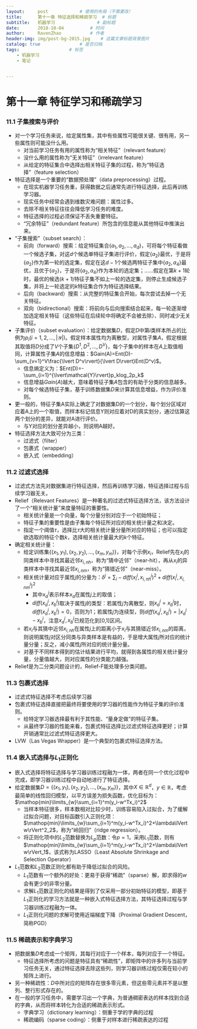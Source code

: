 ```yaml
---
layout:     post  			# 使用的布局（不需要改）
title:      第十一章 特征选择和稀疏学习	# 标题 
subtitle:   机器学习    			# 副标题
date:       2018-10-04			# 时间
author:     RavenZhao	 		# 作者
header-img: img/post-bg-2015.jpg 	# 这篇文章标题背景图片
catalog: true 				# 是否归档
tags:					# 标签
    - 机器学习
    - 笔记


---
```


# 第十一章 特征学习和稀疏学习

### 11.1 子集搜索与评价

- 对一个学习任务来说，给定属性集，其中有些属性可能很关键、很有用，另一些属性则可能没什么用。
	- 对当前学习任务有用的属性称为“相关特征”（relevant feature）
	- 没什么用的属性称为“无关特征”（irrelevant feature）
	- 从给定的特征集合中选择出相关特征子集的过程，称为“特征选择”（feature selection）
- 特征选择是一个重要的“数据预处理”（data preprocessing）过程。
	- 在现实机器学习任务重，获得数据之后通常先进行特征选择，此后再训练学习器。
	- 现实任务中经常会遇到维数灾难问题：属性过多。
	- 去除不相关特征往往会降低学习任务的难度。
	- 特征选择的过程必须保证不丢失重要特征。
	- “冗余特征”（redundant feature）所包含的信息能从其他特征中推演出来。
- “子集搜索”（subset search）：
	- 前向（forward）搜索：给定特征集合$\{a_1,a_2,...,a_d\}$，可将每个特征看做一个候选子集，对这$d$个候选单特征子集进行评价，假定$\{a_2\}$最优，于是将$\{a_2\}$作为第一轮的选定集，假定在这$d-1$个候选两特征子集中$\{a_2,a_4\}$最优，且优于$\{a_2\}$，于是将$\{a_2,a_4\}$作为本轮的选定集；……假定在第$k+1$轮时，最优的候选$(k+1)$特征子集不如上一轮的选定集，则停止生成候选子集，并将上一轮选定的$k$特征集合作为特征选择结果。
	- 后向（backward）搜索：从完整的特征集合开始，每次尝试去掉一个无关特征。
	- 双向（bidirectional）搜索：将前向与后向搜索结合起来，每一轮逐渐增加选定相关特征（这些特征在后续轮中将确定不会被去除）、同时减少无关特征。
- 子集评价（subset evaluation）：给定数据集$D$，假定$D$中第$i$类样本所占的比例为$p_i(i=1,2,...,\lvert \mathcal{Y} \rvert)$。假定样本属性均为离散型，对属性子集$A$，假定根据其取值将$D$分成了$V$个子集$\{D^1,D^2,...,D^V\}$，每个子集中的样本在$A$上取值相同，计算属性子集$A$的信息增益：$Gain(A)=Ent(D)-\sum_{v=1}^V\frac{\lvert D^v\rvert}{\lvert D\rvert}Ent(D^v)$。
	- 信息熵定义为：$Ent(D)=-\sum_{i=1}^{\lvert\mathcal{Y}\rvert}p_klog_2p_k$
	- 信息增益$Gain(A)$越大，意味着特征子集$A$包含的有助于分类的信息越多。
	- 对每个候选特征子集，基于训练数据集$D$来计算其信息增益，作为评价准则。
- 更一般的，特征子集A实际上确定了对数据集D的一个划分，每个划分区域对应着A上的一个取值，而样本标记信息Y则对应着对D的真实划分，通过估算这两个划分的差异，就能对A进行评价。
	- 与Y对应的划分差异越小，则说明A越好。
- 特征选择方法大致可分为三类：
	- 过滤式（filter）
	- 包裹式（wrapper）
	- 嵌入式（embedding）

### 11.2 过滤式选择

- 过滤式方法先对数据集进行特征选择，然后再训练学习器，特征选择过程与后续学习器无关。
- Relief（Relevant Features）是一种著名的过滤式特征选择方法，该方法设计了一个“相关统计量”来度量特征的重要性。
	- 相关统计量是一个向量，每个分量分别对应于一个初始特征；
	- 特征子集的重要性是由子集每个特征所对应的相关统计量之和决定。
	- 指定一个阈值$\tau$，选择比$\tau$大的相关统计量分量所对应的特征；也可以指定欲选取的特征个数$k$，选择相关统计量最大的$k$个特征。
- 确定相关统计量：
	- 给定训练集$\{(x_1,y_1),(x_2,y_2),...,(x_m,y_m)\}$，对每个示例$x_i$，Relief先在$x_i$的同类样本中寻找其最近邻$x_{i,nh}$，称为“猜中近邻”（near-hit），再从$x_i$的异类样本中寻找其最近邻$x_{i,nm}$，称为“猜错近邻”（near-miss）。
	- 相关统计量对应于属性$j$的分量为：$\delta^j=\sum_i-diff(x_i^j,x_{i,nh}^j)^2+diff(x_i^j,x_{i,nm}^j)^2$
		- 其中$x_a^j$表示样本$x_a$在属性$j$上的取值；
		- $diff(x_a^j,x_b^j)$取决于属性$j$的类型：若属性$j$为离散型，则$x_a^j=x_b^j$时，$diff(x_a^j,x_b^j)=0$，否则为1；若属性$j$为连续型，则$diff(x_a^j,x_b^j)=\lvert x_a^j-x_b^j$，注意$x_a^j,x_b^j$已规范化到[0,1]区间。
	- 若$x_i$与其猜中近邻$x_{i,nh}$在属性$j$上的距离小于$x_i$与其猜错近邻$x_{i,nm}$的距离，则说明属性$j$对区分同类与异类样本是有益的，于是增大属性$j$所对应的统计量分量；反之，减小属性$j$所对应的统计量分量。
	- 对基于不同样本得到的估计结果进行平均，就得到各属性的相关统计量分量，分量值越大，则对应属性的分类能力越强。
- Relief是为二分类问题设计的，Relief-F能处理多分类问题。

### 11.3 包裹式选择

- 过滤式特征选择不考虑后续学习器
- 包裹式特征选择直接把最终将要使用的学习器的性能作为特征子集的评价准则。
	- 给特定学习器选择最有利于其性能、“量身定做”的特征子集。
	- 从最终学习器的性能来看，包裹式特征选择比过滤式特征选择更好；计算开销通常比过滤式特征选择更大。
- LVW（Las Vegas Wrapper）是一个典型的包裹式特征选择方法。

### 11.4 嵌入式选择与$L_1$正则化

- 嵌入式选择将特征选择与学习器训练过程融为一体，两者在同一个优化过程中完成，即学习器训练过程中自动地进行了特征选择。
- 给定数据集$D=\{(x_1,y_1),(x_2,y_2),...,(x_m,y_m)\}$，其中$X\in\mathbb{R}^d$，$y\in\mathbb{R}$，考虑最简单的线性回归模型，以平方误差为损失函数，优化目标为：$\mathop{min}\limits_{w}\sum_{i=1}^m(y_i-w^Tx_i)^2$
	- 当样本特征很多，样本数相对比较少时，训练容易陷入过拟合，为了缓解过拟合问题，对目标函数引入正则化项：$\mathop{min}\limits_{w}\sum_{i=1}^m(y_i-w^Tx_i)^2+\lambda\lVert w\rVert^2_2$，称为“岭回归”（ridge regression）。
	- 将正则化项中的$L_2$范数替换为$L_p$范数：令$p=1$，采用$L_1$范数，则有$\mathop{min}\limits_{w}\sum_{i=1}^m(y_i-w^Tx_i)^2+\lambda\lVert w\rVert_1$，该式称为LASSO（Least Absolute Shrinkage and Selection Operator）
- $L_1$范数和$L_2$范数正则化都有助于降低过拟合的风险。
	- $L_1$范数有一个额外的好处：更易于获得“稀疏”（sparse）解，即求得的$w$会有更少的非零分量。
	- 求解$L_1$范数正则化的结果是得到了仅采用一部分初始特征的模型，即基于$L_1$正则化的学习方法就是一种嵌入式特征选择方法，其特征选择过程与学习器训练过程融为一体。
	- $L_1$正则化问题的求解可使用近端梯度下降（Proximal Gradient Descent，简称PGD）

### 11.5 稀疏表示和字典学习

- 把数据集$D$考虑成一个矩阵，其每行对应于一个样本，每列对应于一个特征。
	- 特征选择所考虑的问题是特征具有“稀疏性”，即矩阵中的许多列与当前学习任务无关，通过特征选择去除这些列，则学习器训练过程仅需在较小的矩阵上进行。
- 另一种稀疏性：$D$中所对应的矩阵存在很多零元素，但这些零元素并不是以整列、整行形式存在的。
- 在一般的学习任务中，需要学习出一个字典，为普通稠密表达的样本找到合适的字典，从而将样本转化为合适的稀疏表示形式。
	- 字典学习（dictionary learning）：侧重于学的字典的过程
	- 稀疏编码（sparse coding）：侧重于对样本进行稀疏表达的过程